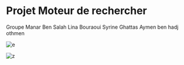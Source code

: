 # Projet Moteur de rechercher 
Groupe
Manar Ben Salah
Lina Bouraoui
Syrine Ghattas
Aymen ben hadj othmen



![e](https://user-images.githubusercontent.com/59377342/229295914-ed52a583-cae9-419f-9ab3-5395e979bf96.PNG)


![z](https://user-images.githubusercontent.com/59377342/229291896-c9f4ed42-ef90-4922-8d49-9debcc42f752.PNG)
